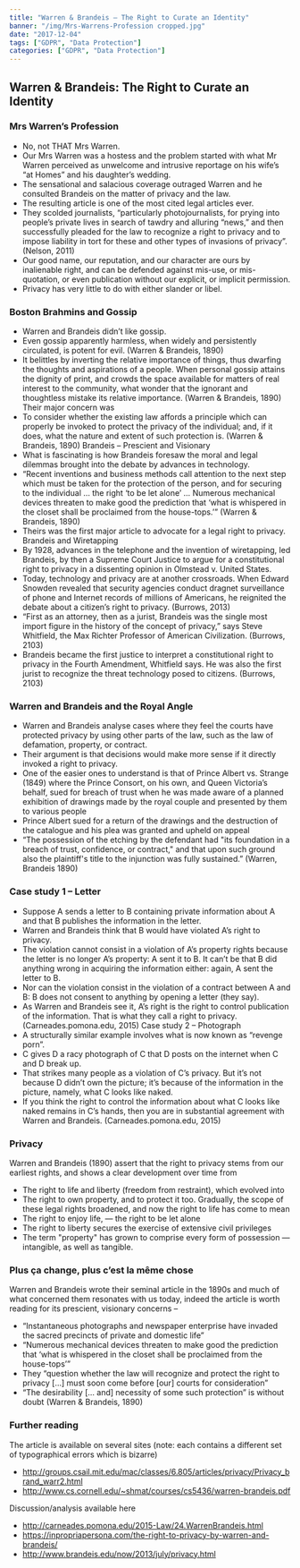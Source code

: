 ```yaml
---
title: "Warren & Brandeis – The Right to Curate an Identity"
banner: "/img/Mrs-Warrens-Profession cropped.jpg"
date: "2017-12-04"
tags: ["GDPR", "Data Protection"]
categories: ["GDPR", "Data Protection"]
---
```


## Warren & Brandeis: The Right to Curate an Identity

### Mrs Warren’s Profession

- No, not THAT Mrs Warren.
- Our Mrs Warren was a hostess and the problem started with what Mr Warren perceived as unwelcome and intrusive reportage on his wife’s “at Homes” and his daughter’s wedding. 
- The sensational and salacious coverage outraged Warren and he consulted Brandeis on the matter of privacy and the law. 
- The resulting article is one of the most cited legal articles ever. 
-	They scolded journalists, “particularly photojournalists, for prying into people’s private lives in search of tawdry and alluring “news,” and then successfully pleaded for the law to recognize a right to privacy and to impose liability in tort for these and other types of invasions of privacy”. (Nelson, 2011) 
-	Our good name, our reputation, and our character are ours by inalienable right, and can be defended against mis-use, or mis-quotation, or even publication without our explicit, or implicit permission. 
-	Privacy has very little to do with either slander or libel.

### Boston Brahmins and Gossip
- Warren and Brandeis didn’t like gossip.
-	Even gossip apparently harmless, when widely and persistently circulated, is potent for evil. (Warren & Brandeis, 1890)
-	It belittles by inverting the relative importance of things, thus dwarfing the thoughts and aspirations of a people. When personal gossip attains the dignity of print, and crowds the space available for matters of real interest to the community, what wonder that the ignorant and thoughtless mistake its relative importance. (Warren & Brandeis, 1890)
Their major concern was 
-	To consider whether the existing law affords a principle which can properly be invoked to protect the privacy of the individual; and, if it does, what the nature and extent of such protection is. (Warren & Brandeis, 1890)
Brandeis – Prescient and Visionary
-	What is fascinating is how Brandeis foresaw the moral and legal dilemmas brought into the debate by advances in technology. 
-	“Recent inventions and business methods call attention to the next step which must be taken for the protection of the person, and for securing to the individual … the right ‘to be let alone’ … Numerous mechanical devices threaten to make good the prediction that ‘what is whispered in the closet shall be proclaimed from the house-tops.’” (Warren & Brandeis, 1890)
-	Theirs was the first major article to advocate for a legal right to privacy.
Brandeis and Wiretapping
-	By 1928, advances in the telephone and the invention of wiretapping, led Brandeis, by then a Supreme Court Justice to argue for a constitutional right to privacy in a dissenting opinion in Olmstead v. United States.  
-	Today, technology and privacy are at another crossroads. When Edward Snowden revealed that security agencies conduct dragnet surveillance of phone and Internet records of millions of Americans, he reignited the debate about a citizen’s right to privacy. (Burrows, 2013)
-	“First as an attorney, then as a jurist, Brandeis was the single most import figure in the history of the concept of privacy,” says Steve Whitfield, the Max Richter Professor of American Civilization. (Burrows, 2103)
-	Brandeis became the first justice to interpret a constitutional right to privacy in the Fourth Amendment, Whitfield says. He was also the first jurist to recognize the threat technology posed to citizens. (Burrows, 2103)

### Warren and Brandeis and the Royal Angle
-	Warren and Brandeis analyse cases where they feel the courts have protected privacy by using other parts of the law, such as the law of defamation, property, or contract.
-	Their argument is that decisions would make more sense if it directly invoked a right to privacy.
-	One of the easier ones to understand is that of Prince Albert vs. Strange (1849) where the Prince Consort, on his own, and Queen Victoria’s behalf, sued for breach of trust when he was made aware of a planned exhibition of drawings made by the royal couple and presented by them to various people
-	Prince Albert sued for a return of the drawings and the destruction of the catalogue and his plea was granted and upheld on appeal
-	“The possession of the etching by the defendant had "its foundation in a breach of trust, confidence, or contract," and that upon such ground also the plaintiff's title to the injunction was fully sustained.” (Warren, Brandeis 1890)

### Case study 1 – Letter

-	Suppose A sends a letter to B containing private information about A and that B publishes the information in the letter.
-	 Warren and Brandeis think that B would have violated A’s right to privacy. 
-	The violation cannot consist in a violation of A’s property rights because the letter is no longer A’s property: A sent it to B. It can’t be that B did anything wrong in acquiring the information either: again, A sent the letter to B. 
-	Nor can the violation consist in the violation of a contract between A and B: B does not consent to anything by opening a letter (they say). 
-	As Warren and Brandeis see it, A’s right is the right to control publication of the information. That is what they call a right to privacy. (Carneades.pomona.edu, 2015)
Case study 2 – Photograph
-	A structurally similar example involves what is now known as “revenge porn”. 
-	C gives D a racy photograph of C that D posts on the internet when C and D break up. 
-	That strikes many people as a violation of C’s privacy. But it’s not because D didn’t own the picture; it’s because of the information in the picture, namely, what C looks like naked. 
-	If you think the right to control the information about what C looks like naked remains in C’s hands, then you are in substantial agreement with Warren and Brandeis. (Carneades.pomona.edu, 2015)

### Privacy

Warren and Brandeis (1890) assert that the right to privacy stems from our earliest rights, and shows a clear development over time from 
-	The right to life and liberty (freedom from restraint), which evolved into 
-	The right to own property, and to protect it too.
Gradually, the scope of these legal rights broadened, and now the right to life has come to mean 
-	The right to enjoy life, — the right to be let alone
-	The right to liberty secures the exercise of extensive civil privileges 
-	The term "property" has grown to comprise every form of possession — intangible, as well as tangible.

### Plus ça change, plus c’est la même chose

Warren and Brandeis wrote their seminal article in the 1890s and much of what concerned them resonates with us today, indeed the article is worth reading for its prescient, visionary concerns – 
-	“Instantaneous photographs and newspaper enterprise have invaded the sacred precincts of private and domestic life”
-	“Numerous mechanical devices threaten to make good the prediction that ‘what is whispered in the closet shall be proclaimed from the house-tops’”
-	They “question whether the law will recognize and protect the right to privacy […] must soon come before [our] courts for consideration”
-	“The desirability [… and] necessity of some such protection” is without doubt
(Warren & Brandeis, 1890)

### Further reading

The article is available on several sites (note: each contains a different set of typographical errors which is bizarre)
- http://groups.csail.mit.edu/mac/classes/6.805/articles/privacy/Privacy_brand_warr2.html
- http://www.cs.cornell.edu/~shmat/courses/cs5436/warren-brandeis.pdf

Discussion/analysis available here
-	http://carneades.pomona.edu/2015-Law/24.WarrenBrandeis.html
-	https://inpropriapersona.com/the-right-to-privacy-by-warren-and-brandeis/
-	http://www.brandeis.edu/now/2013/july/privacy.html

